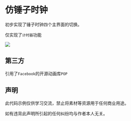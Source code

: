 # 仿锤子时钟

初步实现了锤子时钟四个主界面的切换。

仅实现了`计时器`功能

![](https://github.com/zhenlintie/STClock/raw/master/clock.gif)

## 第三方

引用了`Facebook`的开源动画库`POP`



## 声明
此代码示例仅供学习交流，禁止将素材等资源用于任何商业用途。

如有违背此声明所引起的任何纠纷均与作者本人无关。
